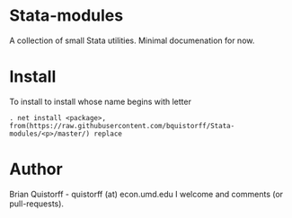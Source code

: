 Stata-modules
=============

A collection of small Stata utilities. Minimal documenation for now.

Install
=======

To install to install <package> whose name begins with letter <p>

```
. net install <package>, from(https://raw.githubusercontent.com/bquistorff/Stata-modules/<p>/master/) replace
```

Author
=======
Brian Quistorff - quistorff (at) econ.umd.edu
I welcome and comments (or pull-requests).
